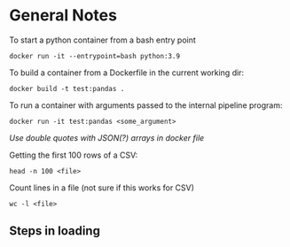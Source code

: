 # General Notes

To start a python container from a bash entry point
```
docker run -it --entrypoint=bash python:3.9
```

To build a container from a Dockerfile in the current working dir:
```
docker build -t test:pandas .
```

To run a container with arguments passed to the internal pipeline program:
```
docker run -it test:pandas <some_argument>
```

*Use double quotes with JSON(?) arrays in docker file*

Getting the first 100 rows of a CSV:
```
head -n 100 <file>
```

Count lines in a file (not sure if this works for CSV)
```
wc -l <file>
```

## Steps in loading
